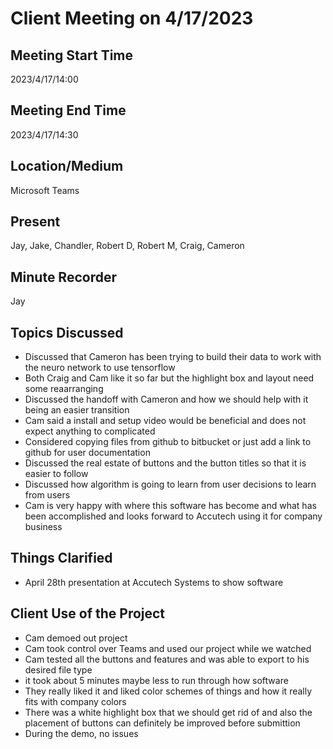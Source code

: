 # Client Meeting on 4/17/2023

## Meeting Start Time

2023/4/17/14:00

## Meeting End Time

2023/4/17/14:30

## Location/Medium

Microsoft Teams

## Present

Jay, Jake, Chandler, Robert D, Robert M, Craig, Cameron

## Minute Recorder

Jay

## Topics Discussed

* Discussed that Cameron has been trying to build their data to work with the neuro network to use tensorflow
* Both Craig and Cam like it so far but the highlight box and layout need some reaarranging
* Discussed the handoff with Cameron and how we should help with it being an easier transition
* Cam said a install and setup video would be beneficial and does not expect anything to complicated
* Considered copying files from github to bitbucket or just add a link to github for user documentation
* Discussed the real estate of buttons and the button titles so that it is easier to follow
* Discussed how algorithm is going to learn from user decisions to learn from users
* Cam is very happy with where this software has become and what has been accomplished and looks forward to Accutech using it for company business

## Things Clarified

* April 28th presentation at Accutech Systems to show software

## Client Use of the Project

* Cam demoed out project
* Cam took control over Teams and used our project while we watched
* Cam tested all the buttons and features and was able to export to his desired file type
* it took about 5 minutes maybe less to run through how software
* They really liked it and liked color schemes of things and how it really fits with company colors
* There was a white highlight box that we should get rid of and also the placement of buttons can definitely be improved before submittion
* During the demo, no issues
